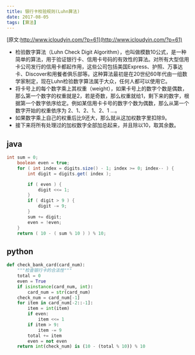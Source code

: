 ```yaml
---
title: 银行卡校验规则(Luhn算法)
date: 2017-08-05
tags: [算法]
---
```


[原文:http://www.icloudyin.com/?p=61](http://www.icloudyin.com/?p=61)

- 检验数字算法（Luhn Check Digit Algorithm），也叫做模数10公式，是一种简单的算法，用于验证银行卡、信用卡号码的有效性的算法。对所有大型信用卡公司发行的信用卡都起作用，这些公司包括美国Express、护照、万事达卡、Discover和用餐者俱乐部等。这种算法最初是在20世纪60年代由一组数学家制定，现在Luhn检验数字算法属于大众，任何人都可以使用它。
- 将卡号上的每个数字乘上其权重（weight），如果卡号上的数字个数是偶数，那么第一个数字的权重就是2，若是奇数，那么权重就给1，剩下来的数字，根据第一个数字依序给定。例如某信用卡卡号的数字个数为偶数，那么从第一个数字开始的权重依序为 2、1、2、1、2、1 …。
- 如果数字乘上自己的权重后比9还大，那么就从这加权数字里扣除9。
- 接下来将所有处理过的加权数字全部加总起来，并且除以10，取其余数。

## java
```java
int sum = 0;
	boolean even = true;
	for ( int index = digits.size() - 1; index >= 0; index-- ) {
		int digit = digits.get( index );

		if ( even ) {
			digit <<= 1;
		}
		if ( digit > 9 ) {
			digit -= 9;
		}
		sum += digit;
		even = !even;
	}
	return ( 10 - ( sum % 10 ) ) % 10;

```
## python
```python
def check_bank_card(card_num):
    """检查银行卡的合法性"""
    total = 0
    even = True
    if isinstance(card_num, int):
        card_num = str(card_num)
    check_num = card_num[-1]
    for item in card_num[-2::-1]:
        item = int(item)
        if even:
            item <<= 1
        if item > 9:
            item -= 9
        total += item
        even = not even
    return int(check_num) is (10 - (total % 10)) % 10

```

